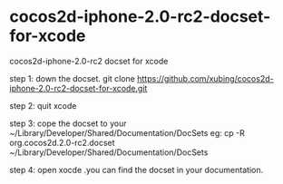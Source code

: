 cocos2d-iphone-2.0-rc2-docset-for-xcode
=======================================

cocos2d-iphone-2.0-rc2 docset for xcode

step 1: down the docset.
   git clone  https://github.com/xubing/cocos2d-iphone-2.0-rc2-docset-for-xcode.git
   
step 2: quit xcode

step 3: cope the docset to your ~/Library/Developer/Shared/Documentation/DocSets
 eg:
 cp -R org.cocos2d.2.0-rc2.docset ~/Library/Developer/Shared/Documentation/DocSets
 
step 4: open xocde .you can find the docset in your documentation.